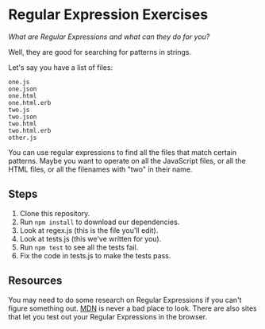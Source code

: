 Regular Expression Exercises
============================

_What are Regular Expressions and what can they do for you?_

Well, they are good for searching for patterns in strings.

Let's say you have a list of files:

```
one.js
one.json
one.html
one.html.erb
two.js
two.json
two.html
two.html.erb
other.js
```

You can use regular expressions to find all the files that match
certain patterns. Maybe you want to operate on all the JavaScript
files, or all the HTML files, or all the filenames with "two" in their
name.

Steps
-----

1. Clone this repository.
2. Run `npm install` to download our dependencies.
3. Look at regex.js (this is the file you'll edit).
4. Look at tests.js (this we've written for you).
5. Run `npm test` to see all the tests fail.
6. Fix the code in tests.js to make the tests pass.

Resources
---------

You may need to do some research on Regular Expressions if you can't
figure something out.
[MDN](https://developer.mozilla.org/en-US/docs/Web/JavaScript/Guide/Regular_Expressions)
is never a bad place to look. There are also sites that let you test
out your Regular Expressions in the browser.
